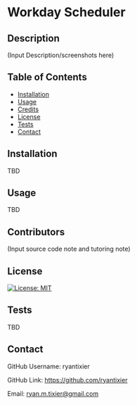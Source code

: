 # Workday Scheduler

## Description

(Input Description/screenshots here)

## Table of Contents

- [Installation](#installation)
- [Usage](#usage)
- [Credits](#credits)
- [License](#license)
- [Tests](#tests)
- [Contact](#contact)

## Installation

TBD

## Usage

TBD

## Contributors

(Input source code note and tutoring note)

## License

[![License: MIT](https://img.shields.io/badge/License-MIT-yellow.svg)](https://opensource.org/licenses/MIT)

## Tests

TBD

## Contact

GitHub Username: ryantixier

GitHub Link: https://github.com/ryantixier

Email: ryan.m.tixier@gmail.com
